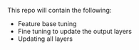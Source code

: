 This repo will contain the following:
- Feature base tuning
- Fine tuning to update the output layers
- Updating all layers
